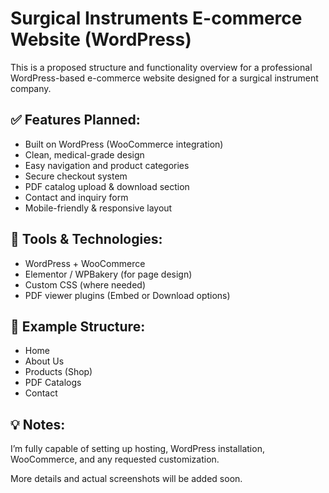 # Surgical Instruments E-commerce Website (WordPress)

This is a proposed structure and functionality overview for a professional WordPress-based e-commerce website designed for a surgical instrument company.

## ✅ Features Planned:
- Built on WordPress (WooCommerce integration)
- Clean, medical-grade design
- Easy navigation and product categories
- Secure checkout system
- PDF catalog upload & download section
- Contact and inquiry form
- Mobile-friendly & responsive layout

## 🔧 Tools & Technologies:
- WordPress + WooCommerce
- Elementor / WPBakery (for page design)
- Custom CSS (where needed)
- PDF viewer plugins (Embed or Download options)

## 📂 Example Structure:
- Home
- About Us
- Products (Shop)
- PDF Catalogs
- Contact

## 💡 Notes:
I’m fully capable of setting up hosting, WordPress installation, WooCommerce, and any requested customization.

More details and actual screenshots will be added soon.
